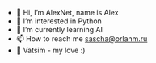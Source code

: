 - 👋 Hi, I’m AlexNet, name is Alex
- 👀 I’m interested in Python
- 🌱 I’m currently learning AI
- 📫 How to reach me sascha@orlanm.ru
- 🗼 Vatsim - my love :)
<!---
AlexNetYT/AlexNetYT is a ✨ special ✨ repository because its `README.md` (this file) appears on your GitHub profile.
You can click the Preview link to take a look at your changes.
--->
